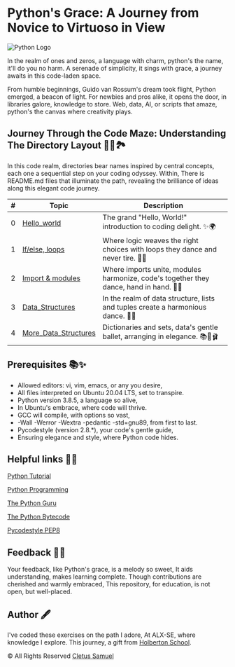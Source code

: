 # Python's Grace: A Journey from Novice to Virtuoso in View

![Python Logo](https://secure.meetupstatic.com/photos/event/c/8/4/6/highres_470931270.jpeg)

In the realm of ones and zeros, a language with charm, python's the name, it'll do you no harm. A serenade of simplicity, it sings with grace, a journey awaits in this code-laden space.

From humble beginnings, Guido van Rossum's dream took flight,
Python emerged, a beacon of light. For newbies and pros alike, it opens the door, in libraries galore, knowledge to store. Web, data, AI, or scripts that amaze, python's the canvas where creativity plays.

## Journey Through the Code Maze: Understanding The Directory Layout 🚶‍♂️🏞️

In this code realm, directories bear names inspired by central concepts, each one a sequential step on your coding odyssey. Within, There is README.md files that illuminate the path, revealing the brilliance of ideas along this elegant code journey.

| #  | Topic                                      | Description                                           |
| -- | ------------------------------------------ | ----------------------------------------------------- |
| 0  | [Hello_world](./0x00-python-hello_world)          | The grand "Hello, World!" introduction to coding delight. ✨🌍 |
| 1  | [If/else, loops](./0x01-python-if_else_loops_functions)      | Where logic weaves the right choices with loops they dance and never tire. 🤔🔄 |
| 2  | [Import & modules](./0x02-python-import_modules)      | Where imports unite, modules harmonize, code's together they dance, hand in hand. 🧩🤝 |
| 3  | [Data_Structures](./0x03-python-data_structures)      | In the realm of data structure, lists and tuples create a harmonious dance. 🕺💃|
| 4  | [More_Data_Structures](./0x04-python-more_data_structures)      | Dictionaries and sets, data's gentle ballet, arranging in elegance. 📚💃🩰 |

## Prerequisites 📚✨

* Allowed editors: vi, vim, emacs, or any you desire,
* All files interpreted on Ubuntu 20.04 LTS, set to transpire.
* Python version 3.8.5, a language so alive,
* In Ubuntu's embrace, where code will thrive.
* GCC will compile, with options so vast,
* -Wall -Werror -Wextra -pedantic -std=gnu89, from first to last.
* Pycodestyle (version 2.8.*), your code's gentle guide,
* Ensuring elegance and style, where Python code hides.

## Helpful links 🌟📖

[Python Tutorial](https://docs.python.org/3.10/tutorial/index.html)

[Python Programming](https://nibmehub.com/opac-service/pdf/read/Python%20Programming%20_%20an%20introduction%20to%20computer%20science-%203rd%20Edition.pdf)

[The Python Guru](https://thepythonguru.com/)

[The Python Bytecode](https://docs.python.org/3.10/library/dis.html)

[Pycodestyle PEP8](https://pypi.org/project/pycodestyle/)

## Feedback 📢🚀

Your feedback, like Python's grace, is a melody so sweet,
It aids understanding, makes learning complete.
Though contributions are cherished and warmly embraced,
This repository, for education, is not open, but well-placed.

## Author 🖋️

I've coded these exercises on the path I adore,
At ALX-SE, where knowledge I explore.
This journey, a gift from [Holberton School](https://www.holbertonschool.com/).

&copy; All Rights Reserved [Cletus Samuel](https://cletsymedia.github.io/Prof-Portfolio/)
